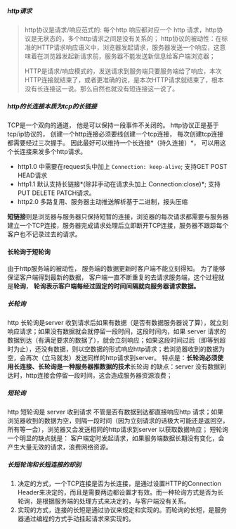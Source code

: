 ##### http请求

> http协议是请求/响应范式的: 每个http 响应都对应一个 http 请求，http协议是无状态的，多个http请求之间是没有关系的；
> http协议的被动性：在标准的HTTP请求响应语义中，浏览器发起请求，服务器发送一个响应，这意味着在浏览器发起新请求前，服务器不能发送新信息给客户端浏览器；
>
> HTTP是请求/响应模式的，发送请求到服务端只要服务端给了响应，本次HTTP连接就结束了，或者更准确的说，是本次HTTP请求就结束了，根本没有长连接这一说。那么自然也就没有短连接这一说了。



##### http的长连接本质为tcp的长链接

TCP是一个双向的通道， 他是可以保持一段事件不关闭的。 http协议正是基于tcp/ip协议的， 创建一个http连接必须要线创建一个tcp连接， 每次创建tcp连接都需要经过三次握手。 因此最好可以维持一个长连接*（持久连接）*， 可以用这个长连接来发多个http请求。 

- http1.0 中需要在request头中加上 `Connection: keep-alive`;  支持GET POST HEAD请求
- http1.1 默认支持长链接*(除非手动在请求头加上 Connection:close)*;  支持PUT DELETE PATCH请求。
- http2.0 多路复用、服务器主动推送解析基于二进制，报头压缩

**短链接**则是浏览器与服务器只保持短暂的连接，浏览器的每次请求都需要与服务器建立一个TCP连接，服务器完成请求处理后立即断开TCP连接，服务器不跟踪每个客户也不记录过去的请求。



#### 长轮询于短轮询

由于http服务端的被动性， 服务端的数据更新时客户端不能立刻得知。 为了能够保证客户端得到最新的数据， 客户端一直不断重复的去请求服务端，这个过程就是**轮询**， **轮询表示客户端每经过固定的时间间隔就向服务器请求数据。**

##### 长轮询

http 长轮询是server 收到请求后如果有数据（是否有数据服务器说了算），就立刻响应请求；如果没有数据就会就停留一段时间，这段时间内，如果 server 请求的数据到达（有满足要求的数据了），就会立刻响应；如果这段时间过后（即等到超时为止），还没有数据，则以空数据的形式响应http请求；若浏览器收到的数据为空，会再次（立马就发）发送同样的http请求到server。
特点是：**长轮询必须使用长连接、长轮询是一种服务器推数据的技术**长轮询 的缺点：server 没有数据到达时，http连接会停留一段时间，这会造成服务器资源浪费；

##### 短轮询

http 短轮询是 server 收到请求 不管是否有数据到达都直接响应http 请求；如果浏览器收到的数据为空，则隔一段时间（因为立刻请求的话极大可能还是返回空，所有等一会），浏览器又会发送相同的http请求到server 以获取数据响应；
短轮询一个明显的缺点就是： 客户端定时发起请求，如果服务端数据长期没有变化，会产生大量无效的请求，浪费网络资源。

##### 长短轮询和长短连接的却别

1. 决定的方式，一个TCP连接是否为长连接，是通过设置HTTP的Connection Header来决定的，而且是需要两边都设置才有效。而一种轮询方式是否为长轮询，是根据服务端的处理方式来决定的，与客户端没有关系。
2. 实现的方式，连接的长短是通过协议来规定和实现的。而轮询的长短，是服务器通过编程的方式手动挂起请求来实现的。

